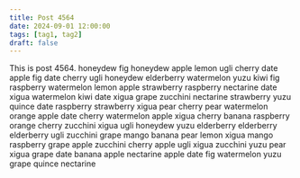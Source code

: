 ```yaml
---
title: Post 4564
date: 2024-09-01 12:00:00
tags: [tag1, tag2]
draft: false
---
```

This is post 4564.
honeydew
fig
honeydew
apple
lemon
ugli
cherry
date
apple
fig
date
cherry
ugli
honeydew
elderberry
watermelon
yuzu
kiwi
fig
raspberry
watermelon
lemon
apple
strawberry
raspberry
nectarine
date
xigua
watermelon
kiwi
date
xigua
grape
zucchini
nectarine
strawberry
yuzu
quince
date
raspberry
strawberry
xigua
pear
cherry
pear
watermelon
orange
apple
date
cherry
watermelon
apple
xigua
cherry
banana
raspberry
orange
cherry
zucchini
xigua
ugli
honeydew
yuzu
elderberry
elderberry
elderberry
ugli
zucchini
grape
mango
banana
pear
lemon
xigua
mango
raspberry
grape
apple
zucchini
cherry
apple
ugli
xigua
zucchini
yuzu
pear
xigua
grape
date
banana
apple
nectarine
apple
date
fig
watermelon
yuzu
grape
quince
nectarine

